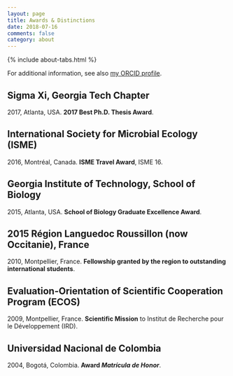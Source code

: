 ```yaml
---
layout: page
title: Awards & Distinctions
date: 2018-07-16
comments: false
category: about
---
```


{% include about-tabs.html %}

For additional information, see also [my ORCID profile](http://orcid.org/0000-0001-7603-3093).

## Sigma Xi, Georgia Tech Chapter
2017, Atlanta, USA. **2017 Best Ph.D. Thesis Award**.

## International Society for Microbial Ecology (ISME)
2016, Montréal, Canada. **ISME Travel Award**, ISME 16.

## Georgia Institute of Technology, School of Biology
2015, Atlanta, USA. **School of Biology Graduate Excellence Award**.

## 2015 Région Languedoc Roussillon (now Occitanie), France
2010, Montpellier, France. **Fellowship granted by the region to outstanding international students**.

## Evaluation-Orientation of Scientific Cooperation Program (ECOS)
2009, Montpellier, France. **Scientific Mission** to Institut de Recherche pour le Développement (IRD).

## Universidad Nacional de Colombia
2004, Bogotá, Colombia. **Award _Matrícula de Honor_**.
